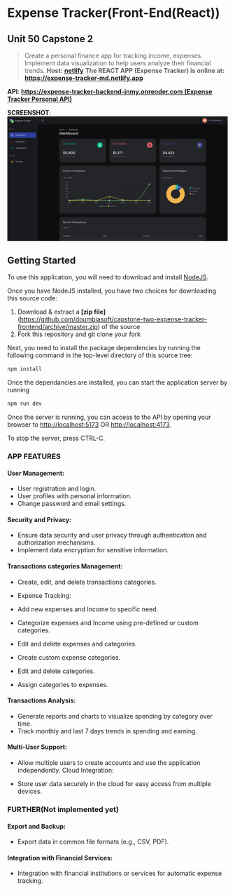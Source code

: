 # Expense Tracker(Front-End(React))

## Unit 50 Capstone 2

>Create a personal finance app for tracking income, expenses. Implement data visualization to help users analyze their financial trends.
>**Host:** **[netlify](https://www.netlify.com)**
>**The REACT APP (Expense Tracker) is online at:**
>**https://expense-tracker-md.netlify.app**

**API**: **[https://expense-tracker-backend-jnmy.onrender.com (Expense Tracker Personal API) ](https://expense-tracker-backend-jnmy.onrender.com)**

**SCREENSHOT**:
![img](/src/assets/images/readme-files/expense-tracker-dashboard.jpg)


## Getting Started
To use this application, you will need to download and install [NodeJS](http://nodejs.org/download/).

Once you have NodeJS installed, you have two choices for downloading this source code:

1. Download & extract a **[zip file]**(https://github.com/doumbiasoft/capstone-two-expense-tracker-frontend/archive/master.zip) of the source
2. Fork this repository and git clone your fork

Next, you need to install the package dependencies by running the following command in the top-level directory of this source tree:
``` bash
npm install
```
Once the dependancies are installed, you can start the application server by running
``` bash
npm run dev
```

Once the server is running, you can access to the API by opening your browser to [http://localhost:5173](http://localhost:5173) OR [http://localhost:4173](http://localhost:4173).

To stop the server, press CTRL-C.

### APP FEATURES

#### User Management:

* User registration and login.
* User profiles with personal information.
* Change password and email settings.

#### Security and Privacy:

* Ensure data security and user privacy through authentication and authorization mechanisms.
* Implement data encryption for sensitive information.

#### Transactions categories Management:

* Create, edit, and delete transactions categories.
* Expense Tracking:

* Add new expenses and Income to specific need.
* Categorize expenses and Income using pre-defined or custom categories.
* Edit and delete expenses and categories.


* Create custom expense categories.
* Edit and delete categories.
* Assign categories to expenses.

#### Transactions Analysis:

* Generate reports and charts to visualize spending by category over time.
* Track monthly and last 7 days trends in spending and earning.

#### Multi-User Support:

* Allow multiple users to create accounts and use the application independently.
Cloud Integration:

* Store user data securely in the cloud for easy access from multiple devices.

### FURTHER(Not implemented yet)

#### Export and Backup:

* Export data in common file formats (e.g., CSV, PDF).

#### Integration with Financial Services:

* Integration with financial institutions or services for automatic expense tracking.
